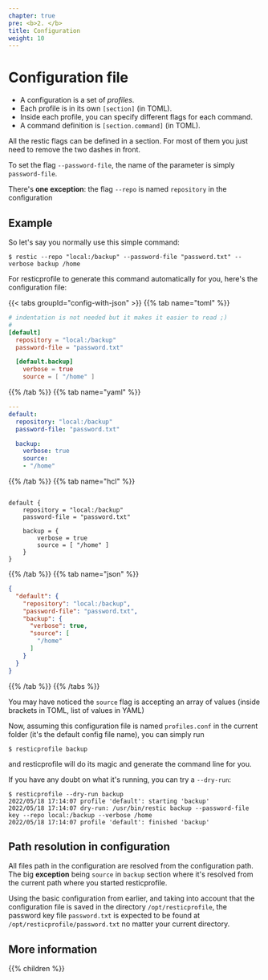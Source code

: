 ```yaml
---
chapter: true
pre: <b>2. </b>
title: Configuration
weight: 10
---
```



# Configuration file

* A configuration is a set of _profiles_.
* Each profile is in its own `[section]` (in TOML).
* Inside each profile, you can specify different flags for each command.
* A command definition is `[section.command]` (in TOML).

All the restic flags can be defined in a section. For most of them you just need to remove the two dashes in front.

To set the flag `--password-file`, the name of the parameter is simply `password-file`.

There's **one exception**: the flag `--repo` is named `repository` in the configuration

## Example 

So let's say you normally use this simple command:

```shell
$ restic --repo "local:/backup" --password-file "password.txt" --verbose backup /home
```

For resticprofile to generate this command automatically for you, here's the configuration file:

{{< tabs groupId="config-with-json" >}}
{{% tab name="toml" %}}

```toml
# indentation is not needed but it makes it easier to read ;)
#
[default]
  repository = "local:/backup"
  password-file = "password.txt"

  [default.backup]
    verbose = true
    source = [ "/home" ]
```

{{% /tab %}}
{{% tab name="yaml" %}}

```yaml
---
default:
  repository: "local:/backup"
  password-file: "password.txt"

  backup:
    verbose: true
    source:
    - "/home"
```

{{% /tab %}}
{{% tab name="hcl" %}}

```hcl

default {
    repository = "local:/backup"
    password-file = "password.txt"

    backup = {
        verbose = true
        source = [ "/home" ]
    }
}
```

{{% /tab %}}
{{% tab name="json" %}}

```json
{
  "default": {
    "repository": "local:/backup",
    "password-file": "password.txt",
    "backup": {
      "verbose": true,
      "source": [
        "/home"
      ]
    }
  }
}
```

{{% /tab %}}
{{% /tabs %}}


You may have noticed the `source` flag is accepting an array of values (inside brackets in TOML, list of values in YAML)

Now, assuming this configuration file is named `profiles.conf` in the current folder (it's the default config file name), you can simply run

```shell
$ resticprofile backup
```

and resticprofile will do its magic and generate the command line for you.

If you have any doubt on what it's running, you can try a `--dry-run`:

```shell
$ resticprofile --dry-run backup
2022/05/18 17:14:07 profile 'default': starting 'backup'
2022/05/18 17:14:07 dry-run: /usr/bin/restic backup --password-file key --repo local:/backup --verbose /home
2022/05/18 17:14:07 profile 'default': finished 'backup'
```

## Path resolution in configuration

All files path in the configuration are resolved from the configuration path. The big **exception** being `source` in `backup` section where it's resolved from the current path where you started resticprofile.

Using the basic configuration from earlier, and taking into account that the configuration file is saved in the directory `/opt/resticprofile`, the password key file `password.txt` is expected to be found at `/opt/resticprofile/password.txt` no matter your current directory.

## More information

{{% children  %}}

